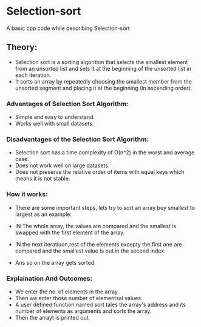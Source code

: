 # Selection-sort
A basic cpp code while describing Selection-sort

## Theory:
- Selection sort is a sorting algorithm that selects the smallest element from an unsorted list and sets it at the beginning of the unsorted list in each iteration.
- It sorts an array by repeatedly choosing the smallest member from the unsorted segment and placing it at the beginning (in ascending order).

### Advantages of Selection Sort Algorithm:
- Simple and easy to understand.
- Works well with small datasets.

### Disadvantages of the Selection Sort Algorithm:
- Selection sort has a time complexity of O(n^2) in the worst and average case.
- Does not work well on large datasets.
- Does not preserve the relative order of items with equal keys which means it is not stable.

### How it works:
- There are some important steps, lets try to sort an array buy smallest to largest as an example:
  
- IN The whole array, the values are compared and the smallest is swapped with the first element of the array.
- IN the next iteratiuon,rest of the elements excepty the first one are compared and the smallest value is put in the second index.
- Ans so on the array gets sorted.

### Explaination And Outcomes:
- We enter the no. of elements in the array.
- Then we enter those number of elementsal values.
- A user defined function named sort tales the array's address and its number of elements as arguments and sorts the array.
- Then the arrayt is printed out.
